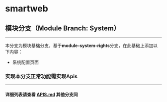 # smartweb

## 模块分支（Module Branch: System）
---
本分支为模块基础分支，基于**module-system-rights**分支，在此基础上添加以下内容：

* 系统配置页面

### 实现本分支正常功能需实现Apis
---

#### 详细列表请查看 [APIS.md](APIS.md) 其他分支同
